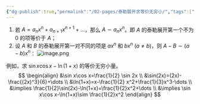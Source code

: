 ```yaml
---
{"dg-publish":true,"permalink":"/02-pages/泰勒展开求等价无穷小/","tags":["personal/blog","高等数学/极限"]}
---
```


1. 若 $\displaystyle A=a_{n}x^n+a_{n+1}x^{n+1}+\dots$，那么 $\displaystyle A \sim a_{n}x^n$。即 $A$ 的泰勒展开第一个不为 $0$ 的项等价于 $A$；
2. 设 $A$ 和 $B$ 的泰勒展开第一对不同的项是 $\displaystyle ax^n$ 和 $\displaystyle bx^n$ $\displaystyle (a\neq b)$，则 $\displaystyle A-B\sim(a-b)x^n$：
	![image.png](https://yelanyanyu-img-bed.oss-cn-hangzhou.aliyuncs.com/img/blog/2024/07/20240716161658.png)

例如，求 $\displaystyle \sin x\cos x-\ln(1+x)$ 的等价无穷小量。
$$
\begin{align}
&\sin x\cos x=\frac{1}{2} \sin 2x \\
&\sin(2x)=(2x)-\frac{(2x)^3}{6}+\dots \\
&\ln(1+x)=x-\frac{1}{2} x^2+\frac{1}{3}x^3-\dots \\
&\implies \frac{1}{2}\sin(2x)-\ln(1+x)=\frac{1}{2}x^2+\dots \\
&\implies \sin x\cos x-\ln(1+x)\sim \frac{1}{2}x^2
\end{align}
$$
